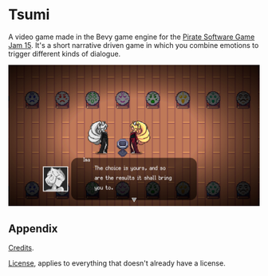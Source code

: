 # Tsumi

A video game made in the Bevy game engine for the [Pirate Software Game Jam 15](https://itch.io/jam/pirate). It's a short narrative driven game in which you combine emotions to trigger different kinds of dialogue.

<p align="center">
    <img src="docs/thumbnail.png" alt="screenshot" />
</p>

## Appendix

[Credits](https://github.com/PraxTube/tsumi/blob/master/CREDITS.md).

[License](https://github.com/PraxTube/tsumi/blob/master/LICENSE),
applies to everything that doesn't already have a license.
